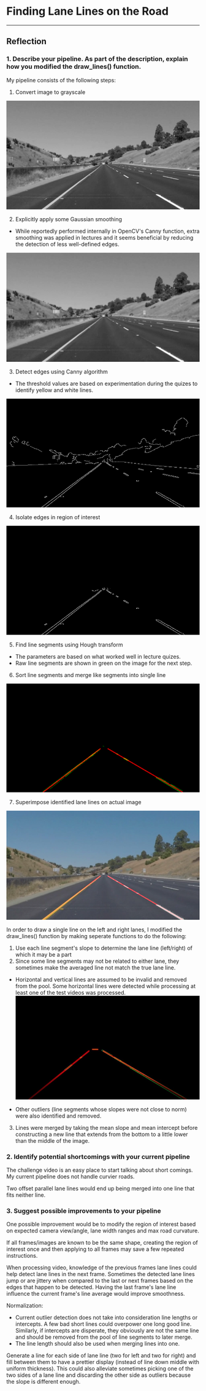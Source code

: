 # **Finding Lane Lines on the Road** 
---
## Reflection

### 1. Describe your pipeline. As part of the description, explain how you modified the draw_lines() function.

My pipeline consists of the following steps:
1. Convert image to grayscale

![alt text][image1]


2. Explicitly apply some Gaussian smoothing
  * While reportedly performed internally in OpenCV's Canny function, extra smoothing was applied in lectures and it seems beneficial by reducing the detection of less well-defined edges.

![alt text][image2]


3. Detect edges using Canny algorithm
  * The threshold values are based on experimentation during the quizes to identify yellow and white lines.

![alt text][image3]


4. Isolate edges in region of interest

![alt text][image4]


5. Find line segments using Hough transform
  * The parameters are based on what worked well in lecture quizes.
  * Raw line segments are shown in green on the image for the next step.

6. Sort line segments and merge like segments into single line

![alt text][image5]


7. Superimpose identified lane lines on actual image

![alt text][image6]


In order to draw a single line on the left and right lanes, I modified the draw_lines() function by making seperate functions to do the following:
1. Use each line segment's slope to determine the lane line (left/right) of which it may be a part
2. Since some line segments may not be related to either lane, they sometimes make the averaged line not match the true lane line.
  * Horizontal and vertical lines are assumed to be invalid and removed from the pool.  Some horizontal lines were detected while processing at least one of the test videos was processed.
    ![alt text][image7]

  * Other outliers (line segments whose slopes were not close to norm) were also identified and removed.
3. Lines were merged by taking the mean slope and mean intercept before constructing a new line that extends from the bottom to a little lower than the middle of the image.


### 2. Identify potential shortcomings with your current pipeline

The challenge video is an easy place to start talking about short comings.  My current pipeline does not handle curvier roads.

Two offset parallel lane lines would end up being merged into one line that fits neither line.


### 3. Suggest possible improvements to your pipeline

One possible improvement would be to modify the region of interest based on expected camera view/angle, lane width ranges and max road curvature.

If all frames/images are known to be the same shape, creating the region of interest once and then applying to all frames may save a few repeated instructions.

When processing video, knowledge of the previous frames lane lines could help detect lane lines in the next frame.  Sometimes the detected lane lines jump or are jittery when compared to the last or next frames based on the edges that happen to be detected.  Having the last frame's lane line influence the current frame's line average would improve smoothness.

Normalization:
* Current outlier detection does not take into consideration line lengths or intercepts.  A few bad short lines could overpower one long good line.  Similarly, if intercepts are disperate, they obviously are not the same line and should be removed from the pool of line segments to later merge.
* The line length should also be used when merging lines into one.

Generate a line for each side of lane line (two for left and two for right) and fill between them to have a prettier display (instead of line down middle with uniform thickness).  This could also alleviate sometimes picking one of the two sides of a lane line and discarding the other side as outliers because the slope is different enough.


[//]: # "Image References"

[image1]: ./examples/whiteCarLaneSwitch_1gray.jpg "Grayscale"
[image2]: ./examples/whiteCarLaneSwitch_2blurgray.jpg "Blurred Grayscale"
[image3]: ./examples/whiteCarLaneSwitch_3edges.jpg "Detected edges"
[image4]: ./examples/whiteCarLaneSwitch_5maskededges.jpg "Masked edges"
[image5]: ./examples/whiteCarLaneSwitch_6lines.jpg "Lines"
[image6]: ./examples/whiteCarLaneSwitch_7output.jpg "Output"
[image7]: ./examples/horizontal_artifact.jpg "Bad Horizontal Line Example"
